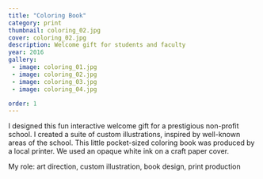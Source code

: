 ```yaml
---
title: "Coloring Book"
category: print
thumbnail: coloring_02.jpg
cover: coloring_02.jpg
description: Welcome gift for students and faculty
year: 2016
gallery:
 - image: coloring_01.jpg
 - image: coloring_02.jpg
 - image: coloring_03.jpg
 - image: coloring_04.jpg

order: 1
---
```


I designed this fun interactive welcome gift for a prestigious non-profit school. I created a suite of custom illustrations, inspired by well-known areas of the school. This little pocket-sized coloring book was produced by a local printer. We used an opaque white ink on a craft paper cover.

My role: art direction, custom illustration, book design, print production
